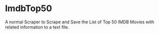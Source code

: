 # ImdbTop50
A normal Scraper to Scrape and Save the List of Top 50 IMDB Movies with related information to a text file.
